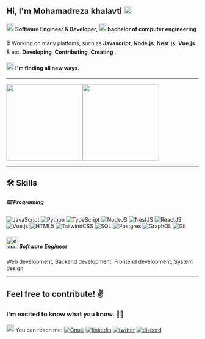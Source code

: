 ## Hi, I'm Mohamadreza khalavti <img width="20" height="20" src="https://img.icons8.com/emoji/48/waving-hand-light-skin-tone.png" alt="waving-hand-light-skin-tone"/>


####  <img width="20" height="20" src="https://img.icons8.com/external-kiranshastry-lineal-color-kiranshastry/64/external-developer-coding-kiranshastry-lineal-color-kiranshastry.png" alt="external-developer-coding-kiranshastry-lineal-color-kiranshastry"/> Software Engineer & Developer, <img width="20" height="20" src="https://img.icons8.com/external-bartama-glyph-64-bartama-graphic/64/external-bachelor-miscellaneous-elements-glyph-bartama-glyph-64-bartama-graphic.png" alt="external-bachelor-miscellaneous-elements-glyph-bartama-glyph-64-bartama-graphic"/> bachelor of computer engineering

⏳ Working on many platfoms, such as **Javascript**, **Node.js**, **Nest.js**, **Vue.js** & etc. **Developing**, **Contributing**, **Creating** .
#### <img width="20" height="20" src="https://img.icons8.com/papercut/60/rocket.png" alt="rocket"/> I'm finding all new ways.
_____

<img src="https://github-readme-stats.vercel.app/api?username=MohamadrezaKhalvati&show_icons=true&locale=en&repo=convoychat&theme=react" height="200"/><img src="https://github-readme-stats.vercel.app/api/top-langs/?username=MohamadrezaKhalvati&show_icons=true&theme=react" height="200"/>


______

## 🛠 Skills

##### ⌨️ Programing
![JavaScript](https://img.shields.io/badge/javascript-fcdc00.svg?style=for-the-badge&logo=javascript&logoColor=gray)
![Python](https://img.shields.io/badge/python-004880.svg?style=for-the-badge&logo=python&logoColor=white)
![TypeScript](https://img.shields.io/badge/typescript-%23007ACC.svg?style=for-the-badge&logo=typescript&logoColor=white)
![NodeJS](https://img.shields.io/badge/node.js-6DA55F?style=for-the-badge&logo=node.js&logoColor=white)
![NestJS](https://img.shields.io/badge/nestjs-%23E0234E.svg?style=for-the-badge&logo=nestjs&logoColor=white)
![ReactJS](https://img.shields.io/badge/react-5ed3f3.svg?style=for-the-badge&logo=react&logoColor=white)
![Vue.js](https://img.shields.io/badge/vuejs-%2335495e.svg?style=for-the-badge&logo=vuedotjs&logoColor=%234FC08D)
![HTML5](https://img.shields.io/badge/html5-%23E34F26.svg?style=for-the-badge&logo=html5&logoColor=white)
![TailwindCSS](https://img.shields.io/badge/tailwindcss-%2338B2AC.svg?style=for-the-badge&logo=tailwind-css&logoColor=white)
![SQL](https://img.shields.io/badge/SQL-red?logo=microsoft-sql-server&style=for-the-badge)
![Postgres](https://img.shields.io/badge/postgres-%23316192.svg?style=for-the-badge&logo=postgresql&logoColor=white)
![GraphQL](https://img.shields.io/badge/-GraphQL-E10098?style=for-the-badge&logo=graphql&logoColor=white)
![Git](https://img.shields.io/badge/git-%23F05033.svg?style=for-the-badge&logo=git&logoColor=white)

##### <img width="30" height="30" src="https://img.icons8.com/external-flaticons-flat-flat-icons/64/external-software-developer-data-analytics-flaticons-flat-flat-icons.png" alt="external-software-developer-data-analytics-flaticons-flat-flat-icons"/> Software Engineer
Web development, Backend development, Frontend development, System design 

______

## Feel free to contribute! ✌️
### I'm excited to know what you know. 💆‍♂️
<img width="20" height="20" src="https://img.icons8.com/emoji/48/satellite-antenna.png" alt="satellite-antenna"/> You can reach me: [![Gmail](https://img.shields.io/badge/gmail-ea4335?style=for-the-badge&logo=gmail&logoColor=white)](mailto:mohamadrezakhf@gmail.com)
[![linkedin](https://img.shields.io/badge/linkedin-0A66C2?style=for-the-badge&logo=linkedin&logoColor=white)](https://www.linkedin.com/in/mohamad-reza-khalvati-b93827209/)
[![twitter](https://img.shields.io/badge/twitter-1DA1F2?style=for-the-badge&logo=twitter&logoColor=white)](https://twitter.com/alirezaakhv)
[![discord](https://img.shields.io/badge/Discord-5865f2.svg?style=for-the-badge&logo=discord&logoColor=white)](https://discordapp.com/users/alireza.khv#8394)


 
 

 
